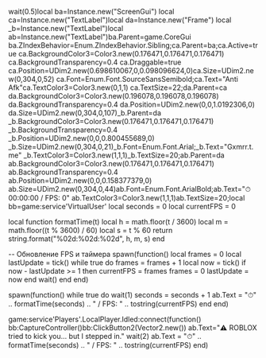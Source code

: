 wait(0.5)local ba=Instance.new("ScreenGui")
local ca=Instance.new("TextLabel")local da=Instance.new("Frame")
local _b=Instance.new("TextLabel")local ab=Instance.new("TextLabel")ba.Parent=game.CoreGui
ba.ZIndexBehavior=Enum.ZIndexBehavior.Sibling;ca.Parent=ba;ca.Active=true
ca.BackgroundColor3=Color3.new(0.176471,0.176471,0.176471)
ca.BackgroundTransparency=0.4 
ca.Draggable=true
ca.Position=UDim2.new(0.698610067,0,0.098096624,0)ca.Size=UDim2.new(0,304,0,52)
ca.Font=Enum.Font.SourceSansSemibold;ca.Text="Anti Afk"ca.TextColor3=Color3.new(0,1,1)
ca.TextSize=22;da.Parent=ca
da.BackgroundColor3=Color3.new(0.196078,0.196078,0.196078)
da.BackgroundTransparency=0.4 
da.Position=UDim2.new(0,0,1.0192306,0)
da.Size=UDim2.new(0,304,0,107)_b.Parent=da
_b.BackgroundColor3=Color3.new(0.176471,0.176471,0.176471)
_b.BackgroundTransparency=0.4 
_b.Position=UDim2.new(0,0,0.800455689,0)
_b.Size=UDim2.new(0,304,0,21)_b.Font=Enum.Font.Arial;_b.Text="Gxmrr.t.me"
_b.TextColor3=Color3.new(1,1,1)_b.TextSize=20;ab.Parent=da
ab.BackgroundColor3=Color3.new(0.176471,0.176471,0.176471)
ab.BackgroundTransparency=0.4
ab.Position=UDim2.new(0,0,0.158377379,0)
ab.Size=UDim2.new(0,304,0,44)ab.Font=Enum.Font.ArialBold;ab.Text="⏱ 00:00:00 / FPS: 0"
ab.TextColor3=Color3.new(1,1,1)ab.TextSize=20;local bb=game:service'VirtualUser'
local seconds = 0
local currentFPS = 0

local function formatTime(t)
    local h = math.floor(t / 3600)
    local m = math.floor((t % 3600) / 60)
    local s = t % 60
    return string.format("%02d:%02d:%02d", h, m, s)
end

-- Обновление FPS и таймера
spawn(function()
    local frames = 0
    local lastUpdate = tick()
    while true do
        frames = frames + 1
        local now = tick()
        if now - lastUpdate >= 1 then
            currentFPS = frames
            frames = 0
            lastUpdate = now
        end
        wait()
    end
end)

spawn(function()
    while true do
        wait(1)
        seconds = seconds + 1
        ab.Text = "⏱" .. formatTime(seconds) .. " / FPS: " .. tostring(currentFPS)
    end
end)

game:service'Players'.LocalPlayer.Idled:connect(function()
    bb:CaptureController()bb:ClickButton2(Vector2.new())
    ab.Text="⚠️ ROBLOX tried to kick you... but I stepped in."
    wait(2)
    ab.Text = "⏱" .. formatTime(seconds) .. " / FPS: " .. tostring(currentFPS)
end)
